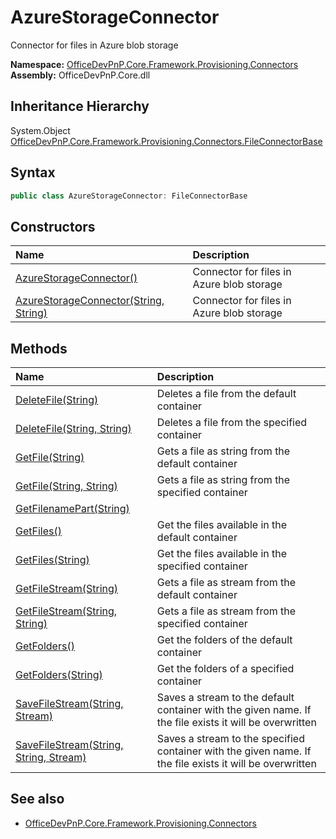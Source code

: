 # AzureStorageConnector
Connector for files in Azure blob storage  

**Namespace:** [OfficeDevPnP.Core.Framework.Provisioning.Connectors](OfficeDevPnP.Core.Framework.Provisioning.Connectors.md)  
**Assembly:** OfficeDevPnP.Core.dll  
## Inheritance Hierarchy
System.Object  
  [OfficeDevPnP.Core.Framework.Provisioning.Connectors.FileConnectorBase](OfficeDevPnP.Core.Framework.Provisioning.Connectors.FileConnectorBase.md) 
## Syntax
```C#
public class AzureStorageConnector: FileConnectorBase
```
## Constructors
|**Name**|**Description**|
|:-----|:-----|
| [AzureStorageConnector()](OfficeDevPnP.Core.Framework.Provisioning.Connectors.AzureStorageConnector.ctor1.md) |  Connector for files in Azure blob storage 
| [AzureStorageConnector(String, String)](OfficeDevPnP.Core.Framework.Provisioning.Connectors.AzureStorageConnector.ctor2.md) |  Connector for files in Azure blob storage 
## Methods
|**Name**|**Description**|
|:-----|:-----|
| [DeleteFile(String)](OfficeDevPnP.Core.Framework.Provisioning.Connectors.AzureStorageConnector.9ad8acaf.md) | Deletes a file from the default container
| [DeleteFile(String, String)](OfficeDevPnP.Core.Framework.Provisioning.Connectors.AzureStorageConnector.476dd1f3.md) | Deletes a file from the specified container
| [GetFile(String)](OfficeDevPnP.Core.Framework.Provisioning.Connectors.AzureStorageConnector.df261957.md) | Gets a file as string from the default container
| [GetFile(String, String)](OfficeDevPnP.Core.Framework.Provisioning.Connectors.AzureStorageConnector.7ad54aac.md) | Gets a file as string from the specified container
| [GetFilenamePart(String)](OfficeDevPnP.Core.Framework.Provisioning.Connectors.AzureStorageConnector.9e3b826.md) | 
| [GetFiles()](OfficeDevPnP.Core.Framework.Provisioning.Connectors.AzureStorageConnector.1ef203bb.md) | Get the files available in the default container
| [GetFiles(String)](OfficeDevPnP.Core.Framework.Provisioning.Connectors.AzureStorageConnector.349a20d0.md) | Get the files available in the specified container
| [GetFileStream(String)](OfficeDevPnP.Core.Framework.Provisioning.Connectors.AzureStorageConnector.667e64b2.md) | Gets a file as stream from the default container
| [GetFileStream(String, String)](OfficeDevPnP.Core.Framework.Provisioning.Connectors.AzureStorageConnector.e43bb5.md) | Gets a file as stream from the specified container
| [GetFolders()](OfficeDevPnP.Core.Framework.Provisioning.Connectors.AzureStorageConnector.183fc5f5.md) | Get the folders of the default container
| [GetFolders(String)](OfficeDevPnP.Core.Framework.Provisioning.Connectors.AzureStorageConnector.c388caf.md) | Get the folders of a specified container
| [SaveFileStream(String, Stream)](OfficeDevPnP.Core.Framework.Provisioning.Connectors.AzureStorageConnector.3b54d26b.md) | Saves a stream to the default container with the given name. If the file exists it will be overwritten
| [SaveFileStream(String, String, Stream)](OfficeDevPnP.Core.Framework.Provisioning.Connectors.AzureStorageConnector.ec95a2c1.md) | Saves a stream to the specified container with the given name. If the file exists it will be overwritten
## See also
- [OfficeDevPnP.Core.Framework.Provisioning.Connectors](OfficeDevPnP.Core.Framework.Provisioning.Connectors.md)
